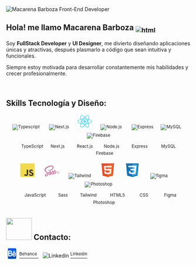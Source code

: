 <img alt="Macarena Barboza Front-End Developer" src="https://user-images.githubusercontent.com/74038190/221352975-94759904-aa4c-4032-a8ab-b546efb9c478.gif" >

## Hola! me llamo Macarena Barboza <sub><img alt="html" height="33" width="40" src="https://user-images.githubusercontent.com/74038190/212284087-bbe7e430-757e-4901-90bf-4cd2ce3e1852.gif"></sub>

<div>
<p>Soy <strong>FullStack Developer</strong> y <strong>UI Designer</strong>, me divierto diseñando aplicaciones únicas y atractivas, después plasmarlo a código que sean intuitiva y funcionales.</p>
<p>Siempre estoy motivada para desarrollar constantemente mis habilidades y crecer profesionalmente.</p>
</div>
<br>

## Skills Tecnología y Diseño:

<p align="center">
<sub> 
<img src="https://upload.wikimedia.org/wikipedia/commons/4/4c/Typescript_logo_2020.svg" width="38" height="35" alt="Typescript" />
      
<img alt="Next.js" height="38" width="43" src="https://cdn.jsdelivr.net/gh/devicons/devicon@latest/icons/nextjs/nextjs-original.svg" />
     
<img  alt="React.js" height="38" width="40" src="https://raw.githubusercontent.com/devicons/devicon/master/icons/react/react-original.svg">
     
<img alt="Node.js" height="45" width="45"  src="https://cdn.jsdelivr.net/gh/devicons/devicon@latest/icons/nodejs/nodejs-original-wordmark.svg" />
      
<img alt="Express" height="38" width="40" src="https://cdn.jsdelivr.net/gh/devicons/devicon@latest/icons/express/express-original.svg" />
    
<img alt="MySQL" height="46" width="55"src="https://cdn.jsdelivr.net/gh/devicons/devicon@latest/icons/mysql/mysql-original-wordmark.svg" />
    
<img alt="Firebase" height="38" width="40" src="https://cdn.jsdelivr.net/gh/devicons/devicon@latest/icons/firebase/firebase-original.svg" />
</sub> 
<p align="center">
<sup>TypeScript</sup>  <sup>     Next.js</sup> <sup>         React.js</sup> <sup>        Node.js</sup> <sup>         Express</sup> <sup>          MySQL</sup>  <sup>          Firebase</sup>
</p>
<p align="center">
<sub> 
<img  alt="JavaScript" height="38" width="40" src="https://raw.githubusercontent.com/devicons/devicon/master/icons/javascript/javascript-original.svg">
      
<sub><img  alt="Sass" height="40" width="40" src="https://raw.githubusercontent.com/devicons/devicon/master/icons/sass/sass-original.svg"></sub>
      
<img alt="Tailwind"  src="https://www.vectorlogo.zone/logos/tailwindcss/tailwindcss-icon.svg" width="35" height="35"/>
      
<img  alt="HTML" height="38" width="40" src="https://raw.githubusercontent.com/devicons/devicon/master/icons/html5/html5-original.svg">
      
<img  alt="CSS" height="38" width="40" src="https://raw.githubusercontent.com/devicons/devicon/master/icons/css3/css3-original.svg">
       
<img src="https://www.vectorlogo.zone/logos/figma/figma-icon.svg" alt="figma" width="32" height="32"/>
         
<img src="https://upload.wikimedia.org/wikipedia/commons/a/af/Adobe_Photoshop_CC_icon.svg" alt="Photoshop" width="40" height="40"/>

</sub>
<p align="center">
 <sup>   JavaScript</sup> <sup>         Sass</sup> <sup>         Tailwind</sup> <sup>          HTML5</sup> <sup>           CSS</sup> <sup>            Figma</sup> <sup>         Photoshop</sup>

</p>

<h2><img src="https://user-images.githubusercontent.com/74038190/216649421-9e9387cc-b2d3-4375-97e2-f4c43373d3ae.gif" alt="" width="70" height="60"/> Contacto: </h2>


 <sub><img  alt="Behance" height="30" width="24" src="https://raw.githubusercontent.com/devicons/devicon/master/icons/behance/behance-original.svg"></sub>  <a href="https://www.behance.net/macarena-barboza"><sup>Behance</sup>
</a>      <img src="https://upload.wikimedia.org/wikipedia/commons/8/81/LinkedIn_icon.svg" alt="Linkedin" width="30" height="24"/> <a href="https://www.linkedin.com/in/macarena-barboza/"><sup>Linkedin</sup></a>  
